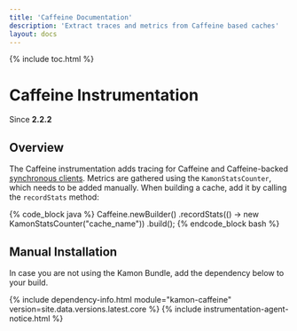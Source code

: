 ```yaml
---
title: 'Caffeine Documentation'
description: 'Extract traces and metrics from Caffeine based caches'
layout: docs
---
```

{% include toc.html %}

Caffeine Instrumentation
=======================
Since __2.2.2__

Overview
--------

The Caffeine instrumentation adds tracing for Caffeine and Caffeine-backed [synchronous clients][caffeine-project]. 
Metrics are gathered using the `KamonStatsCounter`, which needs to be added manually.
When building a cache, add it by calling the `recordStats` method:

{% code_block java %}
Caffeine.newBuilder()
        .recordStats(() -> new KamonStatsCounter("cache_name"))
        .build();
{% endcode_block bash %}


Manual Installation
-------------------

In case you are not using the Kamon Bundle, add the dependency below to your build.

{% include dependency-info.html module="kamon-caffeine" version=site.data.versions.latest.core %}
{% include instrumentation-agent-notice.html %}

[caffeine-project]: https://github.com/ben-manes/caffeine
